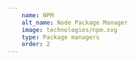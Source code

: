 ```yaml
---
    name: NPM
    alt_name: Node Package Manager
    image: technologies/npm.svg
    type: Package managers
    order: 2
---
```

